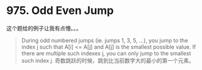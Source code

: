 # 975. Odd Even Jump

这个题给的例子让我有点懵。。。

> During odd numbered jumps (ie. jumps 1, 3, 5, ...), you jump to the index j such that A[i] <= A[j] and A[j] is the smallest possible value.  If there are multiple such indexes j, you can only jump to the smallest such index j.
奇数跳跃的时候，跳到比当前数字大的最小的第一个元素。
